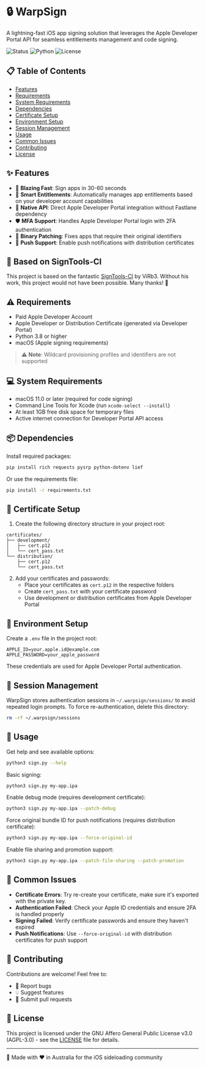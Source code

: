 # 🔒 WarpSign

A lightning-fast iOS app signing solution that leverages the Apple Developer Portal API for seamless entitlements management and code signing.

![Status](https://img.shields.io/badge/status-beta-yellow)
![Python](https://img.shields.io/badge/python-3.8%2B-blue)
![License](https://img.shields.io/badge/license-AGPL--3.0-blue)

## 📋 Table of Contents

- [Features](#-features)
- [Requirements](#-requirements)
- [System Requirements](#-system-requirements)
- [Dependencies](#-dependencies)
- [Certificate Setup](#-certificate-setup)
- [Environment Setup](#-environment-setup)
- [Session Management](#-session-management)
- [Usage](#-usage)
- [Common Issues](#-common-issues)
- [Contributing](#-contributing)
- [License](#-license)

## ✨ Features

- 🚀 **Blazing Fast**: Sign apps in 30-60 seconds
- 🔑 **Smart Entitlements**: Automatically manages app entitlements based on your developer account capabilities
- 🔄 **Native API**: Direct Apple Developer Portal integration without Fastlane dependency
- 🛡️ **MFA Support**: Handles Apple Developer Portal login with 2FA authentication
- 🔧 **Binary Patching**: Fixes apps that require their original identifiers
- 📱 **Push Support**: Enable push notifications with distribution certificates

## 🎯 Based on SignTools-CI

This project is based on the fantastic [SignTools-CI](https://github.com/SignTools/SignTools-CI) by ViRb3. Without his work, this project would not have been possible. Many thanks! 🙏

## ⚠️ Requirements

- Paid Apple Developer Account
- Apple Developer or Distribution Certificate (generated via Developer Portal)
- Python 3.8 or higher
- macOS (Apple signing requirements)

> ⚠️ **Note**: Wildcard provisioning profiles and identifiers are not supported

## 💻 System Requirements

- macOS 11.0 or later (required for code signing)
- Command Line Tools for Xcode (run `xcode-select --install`)
- At least 1GB free disk space for temporary files
- Active internet connection for Developer Portal API access

## 📦 Dependencies

Install required packages:

```bash
pip install rich requests pysrp python-dotenv lief
```

Or use the requirements file:

```bash
pip install -r requirements.txt
```

## 📝 Certificate Setup

1. Create the following directory structure in your project root:

```
certificates/
├── development/
│   ├── cert.p12
│   └── cert_pass.txt
└── distribution/
    ├── cert.p12
    └── cert_pass.txt
```

2. Add your certificates and passwords:
   - Place your certificates as `cert.p12` in the respective folders
   - Create `cert_pass.txt` with your certificate password
   - Use development or distribution certificates from Apple Developer Portal

## 🔐 Environment Setup

Create a `.env` file in the project root:

```env
APPLE_ID=your.apple.id@example.com
APPLE_PASSWORD=your_apple_password
```

These credentials are used for Apple Developer Portal authentication.

## 🔑 Session Management

WarpSign stores authentication sessions in `~/.warpsign/sessions/` to avoid repeated login prompts. To force re-authentication, delete this directory:

```bash
rm -rf ~/.warpsign/sessions
```

## 🚀 Usage

Get help and see available options:

```bash
python3 sign.py --help
```

Basic signing:

```bash
python3 sign.py my-app.ipa
```

Enable debug mode (requires development certificate):

```bash
python3 sign.py my-app.ipa --patch-debug
```

Force original bundle ID for push notifications (requires distribution certificate):

```bash
python3 sign.py my-app.ipa --force-original-id
```

Enable file sharing and promotion support:

```bash
python3 sign.py my-app.ipa --patch-file-sharing --patch-promotion
```

## 🚨 Common Issues

- **Certificate Errors**: Try re-create your certificate, make sure it's exported with the private key.
- **Authentication Failed**: Check your Apple ID credentials and ensure 2FA is handled properly
- **Signing Failed**: Verify certificate passwords and ensure they haven't expired
- **Push Notifications**: Use `--force-original-id` with distribution certificates for push support

## 🤝 Contributing

Contributions are welcome! Feel free to:

- 🐛 Report bugs
- 💡 Suggest features
- 🔧 Submit pull requests

## 📄 License

This project is licensed under the GNU Affero General Public License v3.0 (AGPL-3.0) - see the [LICENSE](LICENSE) file for details.

---

💫 Made with ❤️ in Australia for the iOS sideloading community
